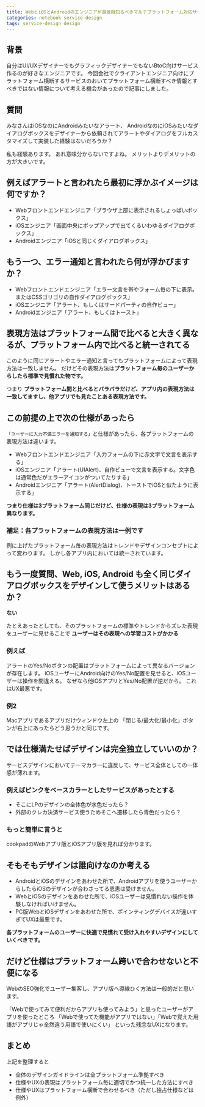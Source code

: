 ```yaml
---
title: WebとiOSとAndroidのエンジニアが最低限知るべきマルチプラットフォーム対応サービスの仕様とデザインの共通と独立の話
categories: notebook service-design
tags: service-design design
---
```


## 背景
自分はUI/UXデザイナーでもグラフィックデザイナーでもないBtoC向けサービス作るのが好きなエンジニアです。
今回会社でクライアントエンジニア向けにプラットフォーム横断するサービスのおいてプラットフォーム横断すべき情報とすべきではない情報について考える機会があったので記事にしました。

## 質問
みなさんはiOSなのにAndroidみたいなアラート、 AndroidなのにiOSみたいなダイアログボックスをデザイナーから依頼されてアラートやダイアログをフルカスタマイズして実装した経験はないだろうか？

私も経験あります。 あれ意味分からないですよね。 メリットよりデメリットの方が大きいです。

## 例えばアラートと言われたら最初に浮かぶイメージは何ですか？
- Webフロントエンドエンジニア「ブラウザ上部に表示されるしょっぱいボックス」
- iOSエンジニア「画面中央にポップアップで出てくるいわゆるダイアログボックス」
- Androidエンジニア「iOSと同じくダイアログボックス」

## もう一つ、エラー通知と言われたら何が浮かびますか？
- Webフロントエンドエンジニア「エラー文言を帯やフォーム毎の下に表示。またはCSSゴリゴリの自作ダイアログボックス」
- iOSエンジニア「アラート、もしくはサードパーティの自作ビュー」
- Androidエンジニア「アラート、もしくはトースト」

## 表現方法はプラットフォーム間で比べると大きく異なるが、プラットフォーム内で比べると統一されてる
このように同じアラートやエラー通知と言ってもプラットフォームによって表現方法は一致しません。
だけどその表現方法は**プラットフォーム毎のユーザーからしたら標準で見慣れた物です。**

つまり **プラットフォーム間と比べるとバラバラだけど、アプリ内の表現方法は一致してますし、他アプリでも見たことある表現方法です。**

## この前提の上で次の仕様があったら
`「ユーザーに入力不備エラーを通知する」`と仕様があったら、各プラットフォームの表現方法は違います。

- Webフロントエンドエンジニア「入力フォームの下に赤文字で文言を表示する」
- iOSエンジニア「アラート(UIAlert)、自作ビューで文言を表示する。文字色は通常色だがエラーアイコンがついてたりする」
- Androidエンジニア「アラート(AlertDialog)、トーストでiOSと似たように表示する」

**つまり仕様は3プラットフォーム同じだけど、仕様の表現は3プラットフォーム異なります。**

### 補足：各プラットフォームの表現方法は一例です
例に上げたプラットフォーム毎の表現方法はトレンドやデザインコンセプトによって変わります。
しかし各アプリ内においては統一されています。

## もう一度質問、Web, iOS, Android も全く同じダイアログボックスをデザインして使うメリットはあるか？
**ない**

たとえあったとしても、そのプラットフォームの標準やトレンドからズレた表現をユーザーに見せることで **ユーザーはその表現への学習コストがかかる**

### 例えば
アラートのYes/Noボタンの配置はプラットフォームによって異なるバージョンが存在します。
iOSユーザーにAndroid向けのYes/No配置を見せると、iOSユーザーは操作を間違える。
なぜなら他iOSアプリとYes/No配置が逆だから。
これはUX最悪です。

### 例2
Macアプリであるアプリだけウィンドウ左上の 「閉じる/最大化/最小化」ボタンが右上にあったらどう思うかと同じです。

## では仕様満たせばデザインは完全独立していいのか？
サービスデザインにおいてテーマカラーに違反して、サービス全体としての一体感が薄れます。

### 例えばピンクをベースカラーとしたサービスがあったとする
- そこにLPのデザインの全体色が水色だったら？  
- 外部のクレカ決済サービス使うためそこへ遷移したら青色だったら？

### もっと簡単に言うと
cookpadのWebアプリ版とiOSアプリ版を見れば分かります。

## そもそもデザインは誰向けなのか考える
- AndroidとiOSのデザインをあわせた所で、Androidアプリを使うユーザーからしたらiOSのデザインが合わさってる恩恵は受けません。
- WebとiOSのデザインをあわせた所で、iOSユーザーは見慣れない操作を体験しなければいけません。
- PC版WebとiOSデザインをあわせた所で、ポインティングデバイスが違いすぎてUXは最悪です。

**各プラットフォームのユーザーに快適で見慣れて受け入れやすいデザインにしていくべきです。**

## だけど仕様はプラットフォーム跨いで合わせないと不便になる
WebのSEO強化でユーザー集客し、アプリ版へ導線ひく方法は一般的だと思います。

「Webで使ってみて便利だからアプリも使ってみよう」と思ったユーザーがアプリを使ったところ
「Webで使ってた機能がアプリではない」「Webで覚えた用語がアプリじゃ全然違う用語で使いにくい」
といった残念なUXになります。



## まとめ
上記を整理すると

- 全体のデザインガイドラインは全プラットフォーム準拠すべき
- 仕様やUXの表現はプラットフォーム毎に適切でかつ統一した方法にすべき
- 仕様やUXはプラットフォーム横断で合わせるべき（ただし独占仕様などは例外）
